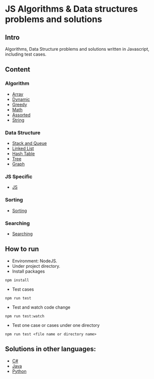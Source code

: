 # JS Algorithms & Data structures problems and solutions

## Intro

Algorithms, Data Structure problems and solutions written in Javascript, including test cases.

## Content

### Algorithm

- [Array](./algo/array)
- [Dynamic](./algo/dynamic)
- [Greedy](./algo/greedy)
- [Math](./algo/math)
- [Assorted](./algo/assorted)
- [String](./algo/string)

### Data Structure

- [Stack and Queue](./ds/stack_queue)
- [Linked List](./ds/linkedlist)
- [Hash Table](./ds/hash)
- [Tree](./ds/tree)
- [Graph](./ds/graph)

### JS Specific

- [JS](./js)

### Sorting

- [Sorting](./sorting)

### Searching

- [Searching](./searching)

## How to run

- Environment: NodeJS.
- Under project directory.
- Install packages

```
npm install
```

- Test cases

```
npm run test
```

- Test and watch code change

```
npm run test:watch
```

- Test one case or cases under one directory

```
npm run test <file name or directory name>
```

## Solutions in other languages:

- [C#](https://github.com/yangfcm/algorithm-csharp)
- [Java](https://github.com/yangfcm/algorithm-java)
- [Python](https://github.com/yangfcm/algorithm-python)
